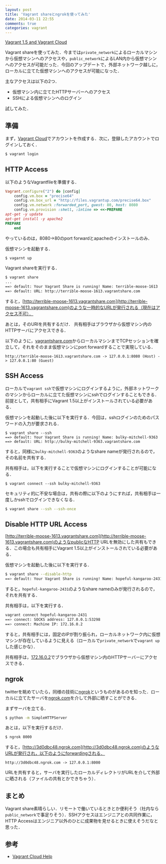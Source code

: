 ```yaml
---
layout: post
title: 'Vagrant shareとngrokを使ってみた'
date: 2014-03-11 22:55
comments: true
categories: vagrant
---
```


[Vagrant 1.5 and Vagrant Cloud](http://www.vagrantup.com/blog/vagrant-1-5-and-vagrant-cloud.html)

Vagrant shareを使ってみた．今までは`private_network`によるローカルマシンから仮想マシンへのアクセスや，`public_network`によるLAN内から仮想マシンへのアクセスが可能だった．今回のアップデートで，外部ネットワーク越しに，ローカルに立てた仮想マシンへのアクセスが可能になった．

主なアクセスは以下の2つ．

- 仮想マシン内に立てたHTTPサーバーへのアクセス
- SSHによる仮想マシンへのログイン

試してみた．

## 準備

まず，[Vagrant Cloud](https://vagrantcloud.com)でアカウントを作成する．次に，登録したアカウントでログインしておく．

```bash
$ vagrant login
```

## HTTP Access

以下のようなVagrantfileを準備する．

```ruby
Vagrant.configure("2") do |config|
    config.vm.box = "precise64"
    config.vm.box_url = "http://files.vagrantup.com/precise64.box"
    config.vm.network :forwarded_port, guest: 80, host: 8080
    config.vm.provision :shell, :inline => <<-PREPARE
apt-get -y update
apt-get install -y apache2
PREPARE
    end
```

やっているのは，8080->80のport forwardとapacheのインストールのみ．

仮想マシンを起動する．

```bash
$ vagarnt up
```

Vagrant shareを実行する．

```bash
$ vagrant share
...
==> default: Your Vagrant Share is running! Name: terrible-moose-1613
==> default: URL: http://terrible-moose-1613.vagrantshare.com
```

すると，[http://terrible-moose-1613.vagrantshare.com](http://terrible-moose-1613.vagrantshare.com)のような一時的なURLが発行される（現在はアクセス不可）．

あとは，そのURIを共有するだけ． 共有相手はブラウザから仮想マシン内のHTTPサーバにアクセスできる．

以下のように，[vagrantshare.com](vagrantshare.com)からローカルマシンまでTCPセッションを確立して，それをそのまま仮想マシンにport forwardすることで実現している．

```
http://terrible-moose-1613.vagrantshare.com -> 127.0.0.1:8080 (Host) -> 127.0.0.1:80 (Guest) 
```


## SSH Access

ローカルで`vagrant ssh`で仮想マシンにログインするように，外部ネットワークのマシンからローカルに立てた仮想マシンにsshでログインすることもできる．前提として，共有相手にVagrant 1.5以上がインストールされている必要がある．

仮想マシンを起動した後に以下を実行する．今回は，sshログインのためのパスワードの入力が要求される．

```
$ vagrant share --ssh
==> default: Your Vagrant Share is running! Name: bulky-mitchell-9363
==> default: URL: http://bulky-mitchell-9363.vagrantshare.com
```

すると，同様に`bulky-mitchell-9363`のようなshare nameが発行されるので，その名前を共有する．

共有相手は，以下を実行することで仮想マシンにログインすることが可能になる．

```
$ vagrant connect --ssh bulky-mitchell-9363
```

セキュリティ的に不安な場合は，共有の際に以下のようにすれば，共有相手は一度しかsshでログインできなくなる．

```bash
$ vagrant share --ssh --ssh-once
```

## Disable HTTP URL Access

[http://terrible-moose-1613.vagrantshare.com](http://terrible-moose-1613.vagrantshare.com)のようなpublicなHTTP URLを無効にした共有もできる．この場合も共有相手にVagrant 1.5以上がインストールされている必要がある．

仮想マシンを起動した後に以下を実行する．

```bash
$ vagrant share --disable-http
==> default: Your Vagrant Share is running! Name: hopeful-kangaroo-2431
```

すると，`hopeful-kangaroo-2431`のようなshare nameのみが発行されるので，それを共有する．

共有相手は，以下を実行する．

```bash
vagrant connect hopeful-kangaroo-2431
==> connect: SOCKS address: 127.0.0.1:53298
==> connect: Machine IP: 172.16.0.2
```

すると，共有相手には，固定のIPが割り振られ，ローカルネットワーク内に仮想マシンが存在しているように見える（ローカルで`private_network`で`vagrant up`した感じかな）．

共有相手は，[172.16.0.2](172.16.0.2)でブラウザから仮想マシン内のHTTPサーバーにアクセスできる．

## ngrok

twitterを眺めていたら，同様の技術に[ngrok](https://ngrok.com/)というものがあるのを知った．ローカルに立てたサーバを[ngrok.com](https://ngrok.com/)を介して外部に晒すことができる．

まずサーバを立てる．

```bash
$ python -m SimpleHTTPServer
```

あとは，以下を実行するだけ．

```bash
$ ngrok 8000
```

すると，[http://3d0dbc48.ngrok.com](http://3d0dbc48.ngrok.com)のようなURLが発行され，以下のようにforwardingされる．

```
http://3d0dbc48.ngrok.com -> 127.0.0.1:8000
```

URLを共有すると，サーバを実行したローカルディレクトリがURLを介して外部に晒される（ファイルの共有とかできちゃう）．

## まとめ

Vagrant share素晴らしい．リモートで働いているときとか便利そう（社内なら`public_network`で事足りそう）．SSHアクセスはエンジニアとの共同作業に，HTTP Accessはエンジニア以外のひとに成果物を見せるときに使えそうだなと思った．

## 参考

- [Vagrant Cloud Help](https://vagrantcloud.com/help)
